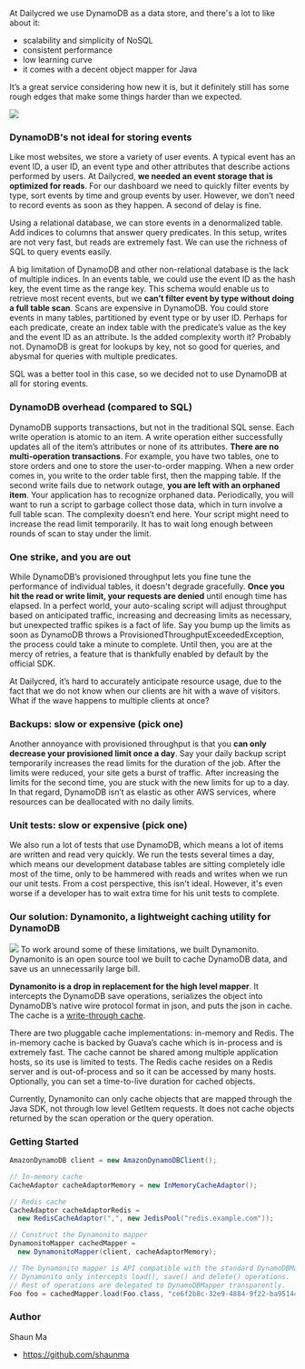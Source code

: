 At Dailycred we use DynamoDB as a data store, and there's a lot to like about it:

*  scalability and simplicity of NoSQL
*  consistent performance
*  low learning curve
*  it comes with a decent object mapper for Java

It’s a great service considering how new it is, but it definitely still has some rough edges that make some things harder than we expected.

![](http://media.tumblr.com/tumblr_me7sysGcEe1rrhf18.png)
### DynamoDB's not ideal for storing events

Like most websites, we store a variety of user events. A typical event has an event ID, a user ID, an event type and other attributes that describe actions performed by users. At Dailycred, **we needed an event storage that is optimized for reads**. For our dashboard we need to quickly filter events by type, sort events by time and group events by user. However, we don’t need to record events as soon as they happen. A second of delay is fine.

Using a relational database, we can store events in a denormalized table. Add indices to columns that answer query predicates. In this setup, writes are not very fast, but reads are extremely fast. We can use the richness of SQL to query events easily.

A big limitation of DynamoDB and other non-relational database is the lack of multiple indices. In an events table, we could use the event ID as the hash key, the event time as the range key. This schema would enable us to retrieve most recent events, but we **can’t filter event by type without doing a full table scan**. Scans are expensive in DynamoDB. You could store events in many tables, partitioned by event type or by user ID. Perhaps for each predicate, create an index table with the predicate’s value as the key and the event ID as an attribute. Is the added complexity worth it? Probably not. DynamoDB is great for lookups by key, not so good for queries, and abysmal for queries with multiple predicates.

SQL was a better tool in this case, so we decided not to use DynamoDB at all for storing events.

### DynamoDB overhead (compared to SQL)

DynamoDB supports transactions, but not in the traditional SQL sense. Each write operation is atomic to an item. A write operation either successfully updates all of the item’s attributes or none of its attributes. **There are no multi-operation transactions**. For example, you have two tables, one to store orders and one to store the user-to-order mapping. When a new order comes in, you write to the order table first, then the mapping table. If the second write fails due to network outage, **you are left with an orphaned item**. Your application has to recognize orphaned data. Periodically, you will want to run a script to garbage collect those data, which in turn involve a full table scan. The complexity doesn’t end here. Your script might need to increase the read limit temporarily. It has to wait long enough between rounds of scan to stay under the limit.

### One strike, and you are out

While DynamoDB’s provisioned throughput lets you fine tune the performance of individual tables, it doesn't degrade gracefully. **Once you hit the read or write limit, your requests are denied** until enough time has elapsed. In a perfect world, your auto-scaling script will adjust throughput based on anticipated traffic, increasing and decreasing limits as necessary, but unexpected traffic spikes is a fact of life. Say you bump up the limits as soon as DynamoDB throws a ProvisionedThroughputExceededException, the process could take a minute to complete. Until then, you are at the mercy of retries, a feature that is thankfully enabled by default by the official SDK.

At Dailycred, it’s hard to accurately anticipate resource usage, due to the fact that we do not know when our clients are hit with a wave of visitors. What if the wave happens to multiple clients at once?

### Backups: slow or expensive (pick one)

Another annoyance with provisioned throughput is that you **can only decrease your provisioned limit once a day**. Say your daily backup script temporarily increases the read limits for the duration of the job. After the limits were reduced, your site gets a burst of traffic. After increasing the limits for the second time, you are stuck with the new limits for up to a day. In that regard, DynamoDB isn’t as elastic as other AWS services, where resources can be deallocated with no daily limits.

### Unit tests: slow or expensive (pick one)

We also run a lot of tests that use DynamoDB, which means a lot of items are written and read very quickly. We run the tests several times a day, which means our development database tables are sitting completely idle most of the time, only to be hammered with reads and writes when we run our unit tests. From a cost perspective, this isn't ideal. However, it's even worse if a developer has to wait extra time for his unit tests to complete.

### Our solution: Dynamonito, a lightweight caching utility for DynamoDB
![](http://media.tumblr.com/tumblr_me7rlbEic01rrhf18.png)
To work around some of these limitations, we built Dynamonito. Dynamonito is an open source tool we built to cache DynamoDB data, and save us an unnecessarily large bill.

**Dynamonito is a drop in replacement for the high level mapper**. It intercepts the DynamoDB save operations, serializes the object into DynamoDB’s native wire protocol format in json, and puts the json in cache. The cache is a [write-through cache][3].

There are two pluggable cache implementations: in-memory and Redis. The in-memory cache is backed by Guava’s cache which is in-process and is extremely fast. The cache cannot be shared among multiple application hosts, so its use is limited to tests. The Redis cache resides on a Redis server and is out-of-process and so it can be accessed by many hosts. Optionally, you can set a time-to-live duration for cached objects.

Currently, Dynamonito can only cache objects that are mapped through the Java SDK, not through low level GetItem requests. It does not cache objects returned by the scan operation or the query operation.

### Getting Started
```java
AmazonDynamoDB client = new AmazonDynamoDBClient();

// In-memory cache
CacheAdaptor cacheAdaptorMemory = new InMemoryCacheAdaptor();

// Redis cache
CacheAdaptor cacheAdaptorRedis = 
  new RedisCacheAdaptor(",", new JedisPool("redis.example.com"));

// Construct the Dynamonito mapper
DynamonitoMapper cachedMapper = 
  new DynamonitoMapper(client, cacheAdaptorMemory);

// The Dynamonito mapper is API compatible with the standard DynamoDBMapper.
// Dynamonito only intercepts load(), save() and delete() operations.
// Rest of operations are delegated to DynamoDBMapper transparently.
Foo foo = cachedMapper.load(Foo.class, "ce6f2b8c-32e9-4884-9f22-ba95144038b8");
```


### Author
Shaun Ma
+ https://github.com/shaunma

 [3]: http://en.wikipedia.org/wiki/Cache_(computing)#Writing_policies
 [4]: https://github.com/dailycred/dynamonito